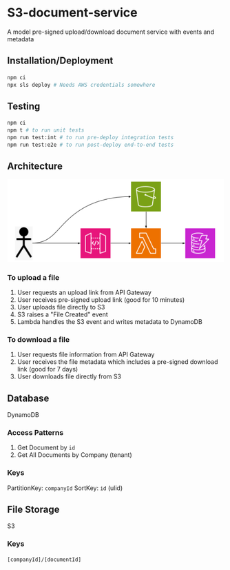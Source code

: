 # S3-document-service

A model pre-signed upload/download document service with events and metadata

## Installation/Deployment

```bash
npm ci
npx sls deploy # Needs AWS credentials somewhere
```

## Testing

```bash
npm ci
npm t # to run unit tests
npm run test:int # to run pre-deploy integration tests
npm run test:e2e # to run post-deploy end-to-end tests
```

## Architecture

![image](ArchDiagram.png)

### To upload a file

1.  User requests an upload link from API Gateway
2.  User receives pre-signed upload link (good for 10 minutes)
3.  User uploads file directly to S3
4.  S3 raises a "File Created" event
5.  Lambda handles the S3 event and writes metadata to DynamoDB

### To download a file

1.  User requests file information from API Gateway
2.  User receives the file metadata which includes a pre-signed download link (good for 7 days)
3.  User downloads file directly from S3

## Database

DynamoDB

### Access Patterns

1. Get Document by `id`
2. Get All Documents by Company (tenant)

### Keys

PartitionKey: `companyId`
SortKey: `id` (ulid)

## File Storage

S3

### Keys

`[companyId]/[documentId]`
